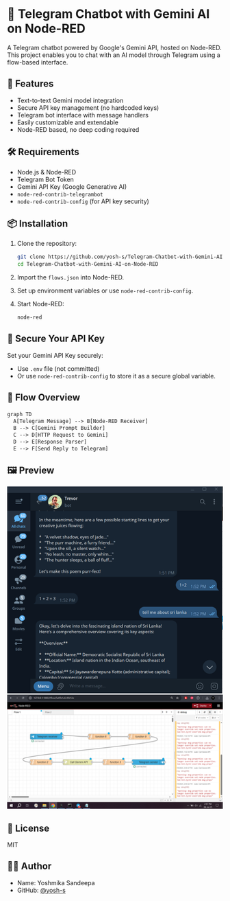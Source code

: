 # 🤖 Telegram Chatbot with Gemini AI on Node-RED

A Telegram chatbot powered by Google's Gemini API, hosted on Node-RED. This project enables you to chat with an AI model through Telegram using a flow-based interface.

## 🚀 Features

- Text-to-text Gemini model integration
- Secure API key management (no hardcoded keys)
- Telegram bot interface with message handlers
- Easily customizable and extendable
- Node-RED based, no deep coding required

## 🛠️ Requirements

- Node.js & Node-RED
- Telegram Bot Token
- Gemini API Key (Google Generative AI)
- `node-red-contrib-telegrambot`
- `node-red-contrib-config` (for API key security)

## 📦 Installation

1. Clone the repository:
   ```bash
   git clone https://github.com/yosh-s/Telegram-Chatbot-with-Gemini-AI-on-Node-RED.git
   cd Telegram-Chatbot-with-Gemini-AI-on-Node-RED
   ```

2. Import the `flows.json` into Node-RED.

3. Set up environment variables or use `node-red-contrib-config`.

4. Start Node-RED:
   ```bash
   node-red
   ```

## 🔐 Secure Your API Key

Set your Gemini API Key securely:
- Use `.env` file (not committed)
- Or use `node-red-contrib-config` to store it as a secure global variable.

## 🧠 Flow Overview

```mermaid
graph TD
  A[Telegram Message] --> B[Node-RED Receiver]
  B --> C[Gemini Prompt Builder]
  C --> D[HTTP Request to Gemini]
  D --> E[Response Parser]
  E --> F[Send Reply to Telegram]
```

## 🖼️ Preview

![Bot Screenshot](ss1.PNG)
![Flow Screenshot](ss2.PNG)


## 📜 License

MIT

## 👨‍💻 Author

- Name: Yoshmika Sandeepa
- GitHub: [@yosh-s](https://github.com/yosh-s)
